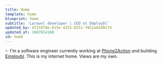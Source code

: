 ```yaml
---
title: Home
template: home
blueprint: home
subtitle: 'Laravel developer | CEO at Employbl'
updated_by: ef1fd78e-815e-4153-8251-f021a62d917d
updated_at: 1607814160
id: home
---
```

✨ I'm a software engineer currently working at [Phone2Action](https://phone2action.com/) and building [Employbl](https://www.employbl.com/). This is my internet home. Views are my own.